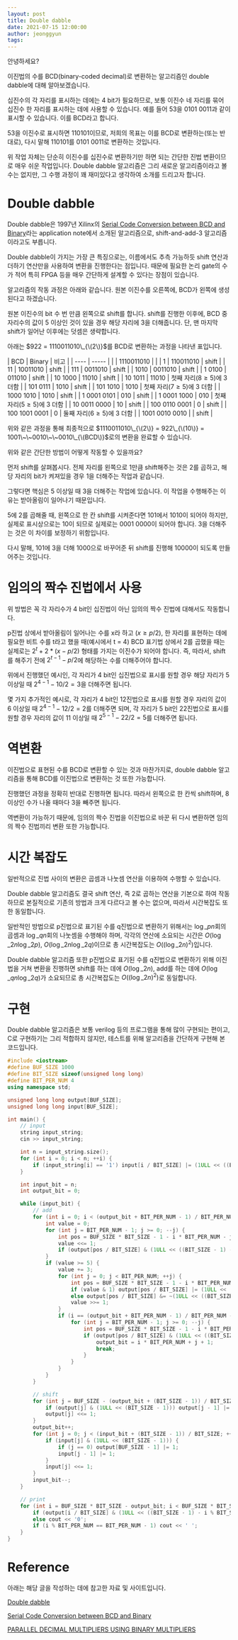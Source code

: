 ```yaml
---
layout: post
title: Double dabble
date: 2021-07-15 12:00:00
author: jeonggyun
tags:
---
```


안녕하세요?

이진법의 수를 BCD(binary-coded decimal)로 변환하는 알고리즘인 double dabble에 대해 알아보겠습니다.

십진수의 각 자리를 표시하는 데에는 4 bit가 필요하므로, 보통 이진수 네 자리를 묶어 십진수 한 자리를 표시하는 데에 사용할 수 있습니다. 예를 들어 53을 0101 0011과 같이 표시할 수 있습니다. 이를 BCD라고 합니다.

53을 이진수로 표시하면 110101이므로, 저희의 목표는 이를 BCD로 변환하는(또는 반대로), 다시 말해 110101를 0101 0011로 변환하는 것입니다.

위 작업 자체는 단순히 이진수를 십진수로 변환하기만 하면 되는 간단한 진법 변환이므로 매우 쉬운 작업입니다. Double dabble 알고리즘은 그리 새로운 알고리즘이라고 볼 수는 없지만, 그 수행 과정이 꽤 재미있다고 생각하여 소개를 드리고자 합니다.

# Double dabble

Double dabble은 1997년 Xilinx의 [Serial Code Conversion between BCD and Binary](http://www.ingelec.uns.edu.ar/dclac2558/BCD2BIN.PDF)라는 application note에서 소개된 알고리즘으로, shift-and-add-3 알고리즘이라고도 부릅니다.

Double dabble이 가지는 가장 큰 특징으로는, 이름에서도 추측 가능하듯 shift 연산과 더하기 연산만을 사용하여 변환을 진행한다는 점입니다. 때문에 필요한 논리 gate의 수가 적어 특히 FPGA 등을 매우 간단하게 설계할 수 있다는 장점이 있습니다.

알고리즘의 작동 과정은 아래와 같습니다. 원본 이진수를 오른쪽에, BCD가 왼쪽에 생성된다고 하겠습니다.

원본 이진수의 bit 수 번 만큼 왼쪽으로 shift를 합니다. shift를 진행한 이후에, BCD 중 자리수의 값이 5 이상인 것이 있을 경우 해당 자리에 3을 더해줍니다. 단, 맨 마지막 shift가 일어난 이후에는 덧셈은 생략합니다.

아래는 $922 = 1110011010\_{\(2\)}$를 BCD로 변환하는 과정을 나타낸 표입니다.

| BCD | Binary | 비고 |
| ---- | ----- |
| | 1110011010 | |
| 1 | 110011010 | shift |
| 11 | 10011010 | shift |
| 111 | 0011010 | shift |
| 1010 | 0011010 | shift |
| 1 0100 | 011010 | shift |
| 10 1000 | 11010 | shift |
| 10 1011 | 11010 | 첫째 자리($8 \ge 5$)에 3 더함 |
| 101 0111 | 1010 | shift |
| 101 1010 | 1010 | 첫째 자리($7 \ge 5$)에 3 더함 |
| 1000 1010 | 1010 | shift |
| 1 0001 0101 | 010 | shift |
| 1 0001 1000 | 010 | 첫째 자리($5 \ge 5$)에 3 더함 |
| 10 0011 0000 | 10 | shift |
| 100 0110 0001 | 0 | shift |
| 100 1001 0001 | 0 | 둘째 자리($6 \ge 5$)에 3 더함 |
| 1001 0010 0010 | | shift |

위와 같은 과정을 통해 최종적으로 $1110011010\_{\(2\)} = 922\_{\(10\)} = 1001\~\~0010\~\~0010\_{\(BCD\)}$로의 변환을 완료할 수 있습니다.

위와 같은 간단한 방법이 어떻게 작동할 수 있을까요?

먼저 shift를 살펴봅시다. 전체 자리를 왼쪽으로 1만큼 shift해주는 것은 2를 곱하고, 해당 자리의 bit가 켜져있을 경우 1을 더해주는 작업과 같습니다.

그렇다면 핵심은 5 이상일 때 3을 더해주는 작업에 있습니다. 이 작업을 수행해주는 이유는 받아올림이 일어나기 때문입니다.

5에 2를 곱해줄 때, 왼쪽으로 한 칸 shift를 시켜준다면 101에서 1010이 되어야 하지만, 실제로 표시상으로는 10이 되므로 실제로는 0001 0000이 되어야 합니다. 3을 더해주는 것은 이 차이를 보정하기 위함입니다.

다시 말해, 101에 3을 더해 1000으로 바꾸어준 뒤 shift를 진행해 10000이 되도록 만들어주는 것입니다.

# 임의의 짝수 진법에서 사용

위 방법은 꼭 각 자리수가 4 bit인 십진법이 아닌 임의의 짝수 진법에 대해서도 작동합니다.

p진법 상에서 받아올림이 일어나는 수를 x라 하고 $(x \ge p / 2)$, 한 자리를 표현하는 데에 필요한 비트 수를 t라고 했을 때(예시에서 t = 4) BCD 표기법 상에서 2를 곱했을 때는 실제로는 $2^t + 2 * (x - p / 2)$ 형태를 가지는 이진수가 되어야 합니다. 즉, 따라서, shift를 해주기 전에 $2^{t-1} - p / 2$에 해당하는 수를 더해주어야 합니다.

위에서 진행했던 예시인, 각 자리가 4 bit인 십진법으로 표시를 원할 경우 해당 자리가 5 이상일 때 $2^{4-1} - 10 / 2 = 3$을 더해주면 됩니다.

몇 가지 추가적인 예시로, 각 자리가 4 bit인 12진법으로 표시를 원할 경우 자리의 값이 6 이상일 때 $2^{4-1} - 12 / 2 = 2$를 더해주면 되며, 각 자리가 5 bit인 22진법으로 표시를 원할 경우 자리의 값이 11 이상일 때 $2^{5-1} - 22 / 2 = 5$를 더해주면 됩니다.

# 역변환

이진법으로 표현된 수를 BCD로 변환할 수 있는 것과 마찬가지로, double dabble 알고리즘을 통해 BCD를 이진법으로 변환하는 것 또한 가능합니다.

진행했던 과정을 정확히 반대로 진행하면 됩니다. 따라서 왼쪽으로 한 칸씩 shift하며, 8 이상인 수가 나올 때마다 3을 빼주면 됩니다.

역변환이 가능하기 때문에, 임의의 짝수 진법을 이진법으로 바꾼 뒤 다시 변환하면 임의의 짝수 진법끼리 변환 또한 가능합니다.

# 시간 복잡도

일반적으로 진법 사이의 변환은 곱셈과 나눗셈 연산을 이용하여 수행할 수 있습니다.

Double dabble 알고리즘도 결국 shift 연산, 즉 2로 곱하는 연산을 기본으로 하여 작동하므로 본질적으로 기존의 방법과 크게 다르다고 볼 수는 없으며, 따라서 시간복잡도 또한 동일합니다.

일반적인 방법으로 p진법으로 표기된 수를 q진법으로 변환하기 위해서는 $\log\_{p}{n}$회의 곱셈과 $\log\_{q}{n}$회의 나눗셈을 수행해야 하며, 각각의 연산에 소요되는 시간은 $O(\log\_{2}{n} \log\_{2}{p})$, $O(\log\_{2}{n} \log\_{2}{q})$이므로 총 시간복잡도는 $O((\log\_{2}{n})^2)$입니다.

Double dabble 알고리즘 또한 p진법으로 표기된 수를 q진법으로 변환하기 위해 이진법을 거쳐 변환을 진행하면 shift를 하는 데에 $O(\log\_{2}{n})$, add를 하는 데에 $O(\log\_{q}{n} \log\_{2}{q})$가 소요되므로 총 시간복잡도는 $O((\log\_{2}{n})^2)$로 동일합니다.

# 구현

Double dabble 알고리즘은 보통 verilog 등의 프로그램을 통해 많이 구현되는 편이고, C로 구현하기는 그리 적합하지 않지만, 테스트를 위해 알고리즘을 간단하게 구현해 본 코드입니다.

```cpp
#include <iostream>
#define BUF_SIZE 1000
#define BIT_SIZE sizeof(unsigned long long)
#define BIT_PER_NUM 4
using namespace std;

unsigned long long output[BUF_SIZE];
unsigned long long input[BUF_SIZE];

int main() {
	// input
	string input_string;
	cin >> input_string;

	int n = input_string.size();
	for (int i = 0; i < n; ++i) {
		if (input_string[i] == '1') input[i / BIT_SIZE] |= (1ULL << ((BIT_SIZE - 1) - i % BIT_SIZE));
	}

	int input_bit = n;
	int output_bit = 0;

	while (input_bit) {
		// add
		for (int i = 0; i < (output_bit + BIT_PER_NUM - 1) / BIT_PER_NUM; ++i) {
			int value = 0;
			for (int j = BIT_PER_NUM - 1; j >= 0; --j) {
				int pos = BUF_SIZE * BIT_SIZE - 1 - i * BIT_PER_NUM - j;
				value <<= 1;
				if (output[pos / BIT_SIZE] & (1ULL << ((BIT_SIZE - 1) - pos % BIT_SIZE))) value += 1;
			}
			if (value >= 5) {
				value += 3;
				for (int j = 0; j < BIT_PER_NUM; ++j) {
					int pos = BUF_SIZE * BIT_SIZE - 1 - i * BIT_PER_NUM - j;
					if (value & 1) output[pos / BIT_SIZE] |= (1ULL << ((BIT_SIZE - 1) - pos % BIT_SIZE));
					else output[pos / BIT_SIZE] &= ~(1ULL << ((BIT_SIZE - 1) - pos % BIT_SIZE));
					value >>= 1;
				}
				if (i == (output_bit + BIT_PER_NUM - 1) / BIT_PER_NUM - 1) {
					for (int j = BIT_PER_NUM - 1; j >= 0; --j) {
						int pos = BUF_SIZE * BIT_SIZE - 1 - i * BIT_PER_NUM - j;
						if (output[pos / BIT_SIZE] & (1ULL << ((BIT_SIZE - 1) - pos % BIT_SIZE))) {
							output_bit = i * BIT_PER_NUM + j + 1;
							break;
						}
					}					
				}
			}
		}

		// shift
		for (int j = BUF_SIZE - (output_bit + (BIT_SIZE - 1)) / BIT_SIZE; j < BUF_SIZE; ++j) {
			if (output[j] & (1ULL << (BIT_SIZE - 1))) output[j - 1] |= 1;
			output[j] <<= 1;
		}
		output_bit++;
		for (int j = 0; j < (input_bit + (BIT_SIZE - 1)) / BIT_SIZE; ++j) {
			if (input[j] & (1ULL << (BIT_SIZE - 1))) {
				if (j == 0) output[BUF_SIZE - 1] |= 1;
				input[j - 1] |= 1;
			}
			input[j] <<= 1;
		}
		input_bit--;
	}

	// print
	for (int i = BUF_SIZE * BIT_SIZE - output_bit; i < BUF_SIZE * BIT_SIZE; ++i) {
		if (output[i / BIT_SIZE] & (1ULL << ((BIT_SIZE - 1) - i % BIT_SIZE))) cout << '1';
		else cout << '0';
		if (i % BIT_PER_NUM == BIT_PER_NUM - 1) cout << ' ';
	}
}
```

# Reference

아래는 해당 글을 작성하는 데에 참고한 자료 및 사이트입니다.

[Double dabble](https://en.wikipedia.org/wiki/Double_dabble)

[Serial Code Conversion between BCD and Binary](http://www.ingelec.uns.edu.ar/dclac2558/BCD2BIN.PDF)

[PARALLEL DECIMAL MULTIPLIERS USING BINARY MULTIPLIERS](https://ieeexplore.ieee.org/stamp/stamp.jsp?tp=&arnumber=5483001)
